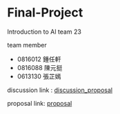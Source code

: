 # Final-Project
Introduction to AI team 23

team member
- 0816012 鍾任軒
- 0816088 陳元挺
- 0613130 張芷嫣

discussion link : [discussion_proposal](https://docs.google.com/document/d/18Npon0XLoFYIaJjk2bpSagqGhIGTyTumxrvYBMi1OCg/edit#)

proposal link: [proposal](https://docs.google.com/document/d/14yce64pXw28PFvjbZO3Snp0f__MfI9-KJKAP1jK_YWw/edit#heading=h.sd80a8udntex)
